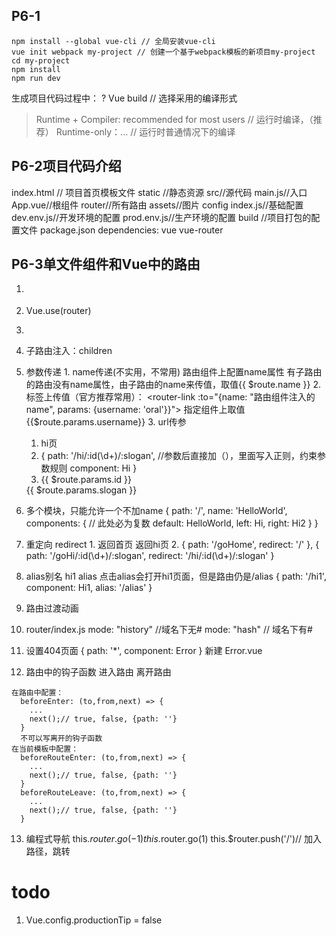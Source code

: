 ## P6-1
```
npm install --global vue-cli // 全局安装vue-cli
vue init webpack my-project // 创建一个基于webpack模板的新项目my-project
cd my-project
npm install
npm run dev
```
生成项目代码过程中：
? Vue build // 选择采用的编译形式
> Runtime + Compiler: recommended for most users // 运行时编译，（推荐）
  Runtime-only：... // 运行时普通情况下的编译

## P6-2项目代码介绍
  index.html // 项目首页模板文件
  static //静态资源
  src//源代码
    main.js//入口
    App.vue//根组件
    router//所有路由
    assets//图片
  config
    index.js//基础配置
    dev.env.js//开发环境的配置
    prod.env.js//生产环境的配置
  build //项目打包的配置文件
  package.json
    dependencies: vue vue-router
## P6-3单文件组件和Vue中的路由
  1. <router-link to=""></router-link>
  2. Vue.use(router)
  3. <router-view/>
  4. 子路由注入：children
  5. 参数传递
    1. name传递(不实用，不常用)
        路由组件上配置name属性
        有子路由的路由没有name属性，由子路由的name来传值，取值{{ $route.name }}
    2. <router-link to="">标签上传值（官方推荐常用）：
      <router-link :to="{name: "路由组件注入的name", params: {username: 'oral'}}">
      指定组件上取值{{$route.params.username}}
    3. url传参
      1. <router-link to='/hi/123/do my best'>hi页</router-link>
      2. {
          path: '/hi/:id(\\d+)/:slogan', //参数后直接加（），里面写入正则，约束参数规则
          component: Hi
        }
      3. <div>{{ $route.params.id }}</div>
        <div>{{ $route.params.slogan }}</div>

  6. 多个模块<router-view/>，只能允许一个不加name
    <router-view/>
    <router-view name='left'/>
    <router-view name='right'/>
    {
      path: '/',
      name: 'HelloWorld',
      components: {  // 此处必为复数
        default: HelloWorld,
        left: Hi,
        right: Hi2
      }
    }
  7. 重定向 redirect
    1. <router-link to='/goHome'>返回首页</router-link>
      <router-link to='/goHi/456/never give up, fight!'>返回hi页</router-link>
    2. {
        path: '/goHome',
        redirect: '/'
      }, {
        path: '/goHi/:id(\\d+)/:slogan',
        redirect: '/hi/:id(\\d+)/:slogan'
      }
  8. alias别名
    <router-link to="/hi1">hi1</router-link>
    <router-link to="/alias">alias</router-link>
    点击alias会打开hi1页面，但是路由仍是/alias
    {
      path: '/hi1',
      component: Hi1,
      alias: '/alias'
    }
  9. 路由过渡动画
    <transition name="fade" mode="out-in">
      <route-view/>
    </transition>
    <style>
      .fade-enter, .fade-leave-to{
        transition: opacity .5s
      }
      .fade-enter-active, .fade-leave-active {
        opacity: 0
      }
    </style>

  10. router/index.js
      mode: "history" //域名下无#
      mode: "hash" // 域名下有#
  11. 设置404页面
    {
      path: '*',
      component: Error
    }
    新建 Error.vue
  12. 路由中的钩子函数
    进入路由
    离开路由

    在路由中配置：
      beforeEnter: (to,from,next) => {
        ...
        next();// true, false, {path: ''}
      }
      不可以写离开的钩子函数
    在当前模板中配置：
      beforeRouteEnter: (to,from,next) => {
        ...
        next();// true, false, {path: ''}
      }
      beforeRouteLeave: (to,from,next) => {
        ...
        next();// true, false, {path: ''}
      }
  13. 编程式导航
    this.$router.go(-1)
    this.$router.go(1)
    this.$router.push('/')// 加入路径，跳转
# todo
1. Vue.config.productionTip = false












